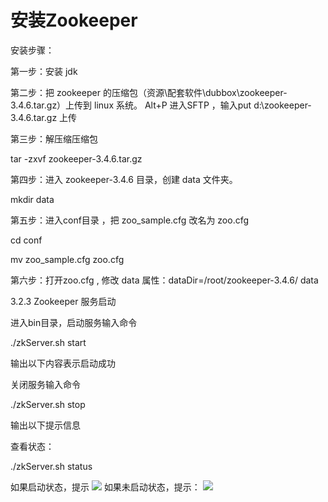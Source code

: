 # 安装Zookeeper


安装步骤：
第一步：安装 jdk第二步：把 zookeeper 的压缩包（资源\配套软件\dubbox\zookeeper-3.4.6.tar.gz）上传到 linux 系统。Alt+P 进入SFTP ，输入put d:\zookeeper-3.4.6.tar.gz 上传第三步：解压缩压缩包tar -zxvf zookeeper-3.4.6.tar.gz第四步：进入 zookeeper-3.4.6 目录，创建 data 文件夹。mkdir data第五步：进入conf目录 ，把 zoo_sample.cfg 改名为 zoo.cfgcd confmv zoo_sample.cfg zoo.cfg第六步：打开zoo.cfg ,  修改 data 属性：dataDir=/root/zookeeper-3.4.6/
data3.2.3 Zookeeper 服务启动进入bin目录，启动服务输入命令 ./zkServer.sh start输出以下内容表示启动成功关闭服务输入命令./zkServer.sh stop输出以下提示信息查看状态：./zkServer.sh status如果启动状态，提示![](http://p2ehgqigv.bkt.clouddn.com/18-1-14/4862651.jpg)如果未启动状态，提示：
![](http://p2ehgqigv.bkt.clouddn.com/18-1-14/88545790.jpg)

<!--
create time: 2018-01-14 16:03:08
Author: Alfred

This file is created by Marboo<http://marboo.io> template file $MARBOO_HOME/.media/starts/default.md
本文件由 Marboo<http://marboo.io> 模板文件 $MARBOO_HOME/.media/starts/default.md 创建
-->

